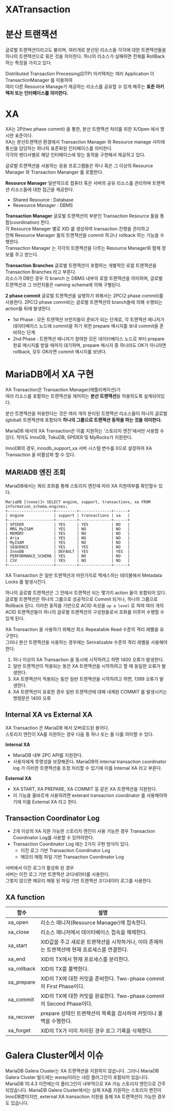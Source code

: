 # XATransaction
# 분산 트랜잭션
글로벌 트랜잭션이라고도 불리며, 
여러개로 분산된 리소스들 각각에 대한 트랜잭션들을 하나의 트랜잭션으로 묶은 것을 의미한다.
하나의 리소스가 실패하면 전체를 RollBack 하는 특징을 가지고 있다. 

Distributed Transaction Processing(DTP) 아키텍처는
여러 Application 이 TransactionManager 를 이용하여   
여러 다른 Resource Manage가 제공하는 리소스를 공유할 수 있게 해주는 
**표준 아키텍처 또는 인터페이스를 의미한다.** 

# XA
XA는 2P(two phase commit) 을 통한, 분산 트랜잭션 처리를 위한 X/Open 에서 명시한 표준이다.  
XA는 분산트랜잭션 환경에서 Transaction Manager 와 Resource manage 사이에 
통신을 담당하는 하나의 표준화된 인터페이스를 의미한다.   
각각의 벤더사별로 해당 인터페이스에 맞는 동작을 구현해서 제공하고 있다.   

글로벌 트랜잭션을 사용하는 응용 프로그램들은 
하나 혹은 그 이상의 Resource Manager 와 Transaction Mananger 를 포함한다.  

**Resource Manager**
일반적으로 컴퓨터 혹은 서버의 공유 리소스를 관리하며 트랜잭션 리소스들에 대한 접근을 제공한다.
* Shared Resource : Database 
* Reseource Manager : DBMS

**Transaction Manager**
글로벌 트랜잭션의 부분인 Transaction Resource 들을 통합(coordination) 한다.   
각 Resource Manager 별로 XID 를 생성하여 transaction 진행을 관리하고   
전체 Resource Manager 들의 트랜잭션을 commit 하고나 rollback 하는 기능을 수행한다.   
Transaction Manager 는 각각의 트랜잭션을 다루는 Resource Manager와 함께 정보를 주고 받는다.

**Transaction Branches**
글로벌 트랜잭션이 포함하는 개별적인 로컬 트랜잭션을 Transaction Branches 라고 부른다.   
리소스가 DB인 경우 각 branch 는 DBMS 내부의 로컬 트랜잭션을 의미하며, 
글로벌 트랜잭션과 그 브런치들은 naming schema에 의해 구별된다.  

**2 phase commit**
글로벌 트랜잭션을 실행하기 위해서는 2PC(2 phase commit)를 사용한다.
2PC(2 phase commit)는 글로벌 트랜잭션의 branch들에 의해 수행되는 action들 뒤에 발생한다.  

-   1st Phase :
  모든 트랜잭션 브런치들이 준비가 되는 단계로, 
  각 트랜잭션 매니저가 데이터베이스 노드에 commit을 하기 위한 
  prepare 메시지를 보내 commit을 준비하는 단계
-   2nd Phase :
  트랜잭션 매니저가 참여한 모든 데이터베이스 노드로 부터 
  prepare 완료 메시지를 받을 때까지 대기하며, 
  prepare 메시지 중 하나라도 OK가 아니라면 rollback, 모두 OK라면 commit 메시지를 보낸다.


# MariaDB에서 XA 구현 
XA Transaction은 Transaction Manager(애플리케이션)가   
여러 리소스를 포함하는 트랜잭션을 제어하는 **분산 트랜잭션**을 허용하도록 설계되어있다.  

분산 트랜잭션을 허용한다는 것은 
여러 개의 분리된 트랜잭션 리소스들이 하나의 글로벌(global) 트랜잭션에 포함되어 
**하나의 그룹으로 트랜잭션 동작을 하는 것을 의미한다.**    

MariaDB 에서의 XA Transaction은 이를 지원하는 '스토리지 엔진'에서만 사용할 수 있다. 
적어도 InnoDB, TokuDB, SPIDER 및 MyRocks가 지원한다.    

InnoDB의 경우, 
innodb_support_xa 서버 시스템 변수를 0으로 설정하여 
XA Transaction 을 비활성화 할 수 있다. 

## MARIADB 엔진 조회
MariaDB에서는 쿼리 조회를 통해 스토리지 엔진에 따라 XA 지원여부를 확인할수 있다.

```
MariaDB [(none)]> SELECT engine, support, transactions, xa FROM information_schema.engines;
+--------------------+---------+--------------+------+
| engine             | support | transactions | xa   |
+--------------------+---------+--------------+------+
| SPIDER             | YES     | YES          | NO   |
| MRG_MyISAM         | YES     | NO           | NO   |
| MEMORY             | YES     | NO           | NO   |
| Aria               | YES     | NO           | NO   |
| MyISAM             | YES     | NO           | NO   |
| SEQUENCE           | YES     | YES          | NO   |
| InnoDB             | DEFAULT | YES          | YES  |
| PERFORMANCE_SCHEMA | YES     | NO           | NO   |
| CSV                | YES     | NO           | NO   |
+--------------------+---------+--------------+------+
```

XA Transaction 은 일반 트랜잭션과 마찬가지로 
액세스하는 테이블에서 Metadata Locks 를 발생시킨다.   

하나의 글로벌 트랜잭션은 그 안에서 트랜잭션 되는 몇가지 action 들이 포함되어 있다.
글로벌 트랜잭션은 하나의 그룹으로 성공적으로 Commit 되거나, 하나의 그룹으로 Rollback 된다.
이러한 동작을 기반으로 ACID 속성을 `up a level` 로 하여 여러 개의 ACID 트랜잭션들이 
하나의 글로벌 트랜잭션의 구성원들로서 조화를 이루어 수행할 수 있게 된다.   

XA Transaction 을 사용하기 위해선 최소 Repeatable Read 수준의 격리 레벨을 요구한다.  
그러나 분산 트랜잭션을 사용하는 경우에는 Seriralizable 수준의 격리 레벨을 사용해야한다.  

1. 하나 이상의 XA Transaction 을 동시에 시작하려고 하면 1400 오류가 발생한다.
2. 일반 트랜잭션이 적용되는 동안 XA 트랜잭션을 시작하려고 할 때 동일한 오류가 발생한다.
3. XA 트랜잭션이 적용되는 동안 일반 트랜잭션을 시작하려고 하면, 1399 오류가 발생한다.
4. XA 트랜잭션이 유효한 경우 일반 트랜잭션에 대해 내제된 COMMIT 를 발생시키는 명령문은 1400 오류

## Internal XA vs External XA
XA Transaction 은 MariaDB 에서 오버로드된 용어다.   
스토리지 엔진이 XA를 지원하는 경우 다음 중 하나 또는 둘 다를 의미할 수 있다. 

**Internal XA**
* MariaDB 내부 2PC API를 지원한다.
* 사용자에게 투명성을 보장해준다.
  MariaDB의 internal transaction coordinator log 가 
  이러한 트랜잭션을 조정 처리할 수 있기에 이를 Internal XA 라고 부른다.

**External XA**
* XA START, XA PREPARE, XA COMMIT 등 같은 XA 트랜잭션을 지원한다.
* 이 기능을 올바르게 사용하려면 exteranl transaction coordinator 를 사용해야하기에
  이를 External XA 라고 한다.

## Transaction Coordinator Log
* 2개 이상의 XA 지원 가능한 스토리지 엔진이 사용 가능한 경우 
  Transaction Coordinator Log를 사용할 수 있어야한다.
* Transaction Coordinator Log 에는 2가지 구현 방식이 있다.
	* 이진 로그 기반 Transaction Coordinator Log
	* 메모리 매핑 파일 기반 Transaction Coordinator Log

서버에서 이진 로그가 활성화 된 경우   
서버는 이진 로그 기반 트랜잭션 코디네이터를 사용한다.   
그렇지 않으면 메모리 매핑 된 파일 기반 트랜잭션 코디네이터 로그를 사용한다.  

## XA function
| 함수        | 설명                                                                                          |
| ----------- | --------------------------------------------------------------------------------------------- |
| xa_open     | 리소스 매니저(Resource Manager)에 접속한다.                                                   |
| xa_close    | 리소스 매니저에서 데이터베이스 접속을 해제한다.                                               |
| xa_start    | XID값을 주고 새로운 트랜잭션을 시작하거나, 이미 존재하는 트랜잭션에 현재 프로세스를 연결한다. |
| xa_end      | XID의 TX에서 현재 프로세스를 분리한다.                                                        |
| xa_rollback | XID의 TX를 롤백한다.                                                                          |
| xa_prepare  | XID의 TX에 대한 커밋을 준비한다. Two-phase commit의 First Phase이다.                          |
| xa_commit   | XID의 TX에 대한 커밋을 완료한다. Two-phase commit의 Second Phase이다.                         |
| xa_recover  | prepare 상태인 트랜잭션의 목록을 검사하여 커밋이나 롤백을 수행한다.                           |
| xa_forget   | XID의 TX가 이미 처리된 경우 로그 기록을 삭제한다.                                             |


# Galera Cluster에서 이슈
MariaDB Galera Cluster는 XA 트랜잭션을 지원하지 않습니다. 
그러나 MariaDB Galera Cluster 빌드에는 wsrep이라는 내장 플러그인이 포함되어 있습니다. 
MariaDB 10.4.3 이전에는이 플러그인이 내부적으로 XA 가능 스토리지 엔진으로 간주되었습니다. 
MariaDB Galera Cluster에서는 실제 XA를 지원하는 스토리지 엔진이 InnoDB뿐이지만, 
external XA transaction 지원을 동해 XA 트랜잭션이 가능한 경우도 있습니다.

